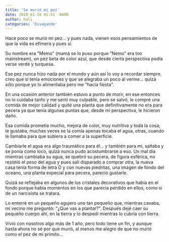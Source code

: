 ```yaml
---
title: 'Se murió mi pez'
date: 2018-01-18 01:51 -0600
author: hali
categories: 'Divagando'
---
```


Hace poco se murió mi pez... y pues nada, vienen esos pensamientos de que la vida es efímera
y pues sí.

Su nombre era "Memo" (mamá se lo puso porque "Nemo" era too mainstream), un pez beta de color azul, que desde cierta
perspectiva podía verse verde y turquesa.

Ese pez nunca hizo nada por el mundo y aún así lo voy a recordar siempre, creo que sí tenía emociones
y que se alegraba un poco al verme... quizá sólo porque yo lo alimentaba pero me "hacía fiesta".

En una ocasión anterior también estuvo a punto de morir, en ese entonces no lo cuidaba tanto
y me sentí muy culpable, pero se salvó, le compré una comida de mejor calidad y quité una
planta que definitivamente no era para pecera ya que tenía algunas puntas que, desde mi perspectiva,
le hicieron daño.

Esa comida prometía mucho, mejora de color, muy nutritiva y toda la cosa; le gustaba, muchas veces se la comía apenas
tocaba el agua, otras, cuando le llamaba para que subiera a comer a la superficie.

Cambiarle el agua era algo traumático para él... y también para mi, saltaba y se ponía como loco, quizá
nunca pudo acostumbrarse a eso. Un mal día mientras cambiaba su agua, se quebró su pecera, de figura esférica, no
resistió el peso del agua y pues salí disparado a comprar otra, la nueva casa tenía forma de letra D y con nuevas
piedritas, una imagen de fondo del oceano, una planta especial para pecera, pareció gustarle.

Quizá se reflejaba en algunos de los cristales decorativos que había en el fondo porque había momentos en los que
parecía perdido en ellos, como si de un narcisista se tratara.

Lo enterré en un pequeño agujero uno tan pequeño que, mientras cavaba, mi vecino me preguntó: "¿Que vas a plantar?".
Después dejé caer su pequeño cuerpo ahí, en la tierra y lo despedí mientras lo cubría con tierra.

Vivió con nosotros algo más de 1 año, pero todo tiene un fin, y aunque hasta ahora no sé por que murió, al menos me
alegro de que no murió como el pez de mi primito...

